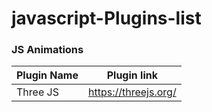 # javascript-Plugins-list

### JS Animations

|          Plugin Name                        |                 Plugin link
| ------------------------------------------  |  -----------------------------------------------------------
| Three JS                                    |  https://threejs.org/
